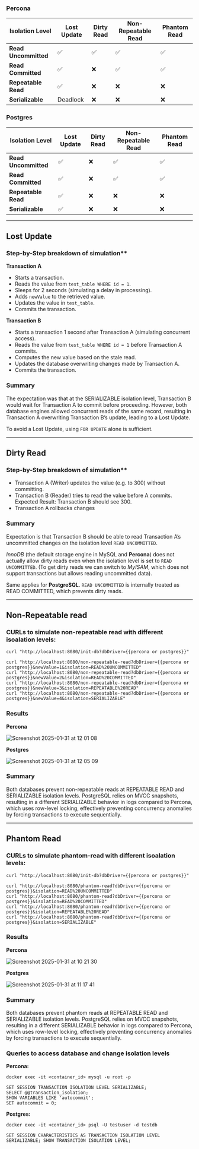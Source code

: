 
### Percona
| Isolation Level    | Lost Update | Dirty Read | Non-Repeatable Read | Phantom Read |
|--------------------|------------|------------|---------------------|--------------|
| **Read Uncommitted** | ✅  | ✅  | ✅  | ✅  |
| **Read Committed**   | ✅  | ❌  | ✅  | ✅  |
| **Repeatable Read**  | ✅  | ❌  | ❌  | ❌  |
| **Serializable**     | Deadlock  | ❌  | ❌  | ❌  |

### Postgres
| Isolation Level    | Lost Update | Dirty Read | Non-Repeatable Read | Phantom Read |
|--------------------|------------|------------|---------------------|--------------|
| **Read Uncommitted** | ✅  | ❌  | ✅  | ✅  |
| **Read Committed**   | ✅  | ❌  | ✅  | ✅  |
| **Repeatable Read**  | ✅  | ❌  | ❌  | ❌  |
| **Serializable**     | ✅  | ❌  | ❌  | ❌  |


---
 
## Lost Update

### Step-by-Step breakdown of simulation**

**Transaction A**

- Starts a transaction.
- Reads the value from `test_table WHERE id = 1`.
- Sleeps for 2 seconds (simulating a delay in processing).
- Adds `newValue` to the retrieved value.
- Updates the value in `test_table`.
- Commits the transaction.

**Transaction B**

- Starts a transaction 1 second after Transaction A (simulating concurrent access).
- Reads the value from `test_table WHERE id = 1` before Transaction A commits.
- Computes the new value based on the stale read.
- Updates the database overwriting changes made by Transaction A.
- Commits the transaction.

### Summary

The expectation was that at the SERIALIZABLE isolation level, Transaction B would wait for Transaction A to commit before proceeding. However, both database engines allowed concurrent reads of the same record, resulting in Transaction A overwriting Transaction B’s update, leading to a Lost Update.

To avoid a Lost Update, using `FOR UPDATE` alone is sufficient.

---

## Dirty Read

### Step-by-Step breakdown of simulation**

- Transaction A (Writer) updates the value (e.g. to 300) without committing.
- Transaction B (Reader) tries to read the value before A commits.
Expected Result: Transaction B should see 300.
- Transaction A rollbacks changes

### Summary

Expectation is that Transaction B should be able to read Transaction A’s uncommitted changes on the isolation level `READ UNCOMMITTED`.

*InnoDB* (the default storage engine in MySQL and **Percona**) does not actually allow dirty reads even when the isolation level is set to `READ UNCOMMITTED`.
(To get dirty reads we can switch to *MyISAM*, which does not support transactions but allows reading uncommitted data).

Same applies for **PostgreSQL**. `READ UNCOMMITTED` is internally treated as READ COMMITTED, which prevents dirty reads.

---

## Non-Repeatable read

###  CURLs to simulate non-repeatable read with different isoalation levels:

```
curl "http://localhost:8080/init-db?dbDriver={{percona or postgres}}"                           

curl "http://localhost:8080/non-repeatable-read?dbDriver={{percona or postgres}}&newValue=1&isolation=READ%20UNCOMMITTED"
curl "http://localhost:8080/non-repeatable-read?dbDriver={{percona or postgres}}&newValue=2&isolation=READ%20COMMITTED"
curl "http://localhost:8080/non-repeatable-read?dbDriver={{percona or postgres}}&newValue=3&isolation=REPEATABLE%20READ"
curl "http://localhost:8080/non-repeatable-read?dbDriver={{percona or postgres}}&newValue=4&isolation=SERIALIZABLE"
```

### Results

**Percona**

![Screenshot 2025-01-31 at 12 01 08](https://github.com/user-attachments/assets/48e8b83b-64ad-4f85-92c7-5cf9517866ff)


**Postgres**

![Screenshot 2025-01-31 at 12 05 09](https://github.com/user-attachments/assets/700c8f4b-2761-47f1-b1af-52a73b80761f)


### Summary

Both databases prevent non-repeatable reads at REPEATABLE READ and SERIALIZABLE isolation levels. PostgreSQL relies on MVCC snapshots, resulting in a different SERIALIZABLE behavior in logs compared to Percona, which uses row-level locking, effectively preventing concurrency anomalies by forcing transactions to execute sequentially.

---

## Phantom Read

###  CURLs to simulate phantom-read with different isoalation levels:

```
curl "http://localhost:8080/init-db?dbDriver={{percona or postgres}}"       

curl "http://localhost:8080/phantom-read?dbDriver={{percona or postgres}}&isolation=READ%20UNCOMMITTED"
curl "http://localhost:8080/phantom-read?dbDriver={{percona or postgres}}&isolation=READ%20COMMITTED"
curl "http://localhost:8080/phantom-read?dbDriver={{percona or postgres}}&isolation=REPEATABLE%20READ"
curl "http://localhost:8080/phantom-read?dbDriver={{percona or postgres}}&isolation=SERIALIZABLE"
```

### Results

**Percona**

![Screenshot 2025-01-31 at 10 21 30](https://github.com/user-attachments/assets/34b77aef-0e29-4a20-8919-8e90a8224169)


**Postgres**

![Screenshot 2025-01-31 at 11 17 41](https://github.com/user-attachments/assets/12473da7-e436-4a4d-807d-fd91532f0fc7)


### Summary

Both databases prevent phantom reads at REPEATABLE READ and SERIALIZABLE isolation levels. PostgreSQL relies on MVCC snapshots, resulting in a different SERIALIZABLE behavior in logs compared to Percona, which uses row-level locking, effectively preventing concurrency anomalies by forcing transactions to execute sequentially.

### Queries to access database and change isolation levels

**Percona:**

```
docker exec -it <container_id> mysql -u root -p
```
```
SET SESSION TRANSACTION ISOLATION LEVEL SERIALIZABLE; 
SELECT @@transaction_isolation;
SHOW VARIABLES LIKE 'autocommit';
SET autocommit = 0;
```

**Postgres:**

```
docker exec -it <container_id> psql -U testuser -d testdb
```
```
SET SESSION CHARACTERISTICS AS TRANSACTION ISOLATION LEVEL SERIALIZABLE; SHOW TRANSACTION ISOLATION LEVEL;
```
